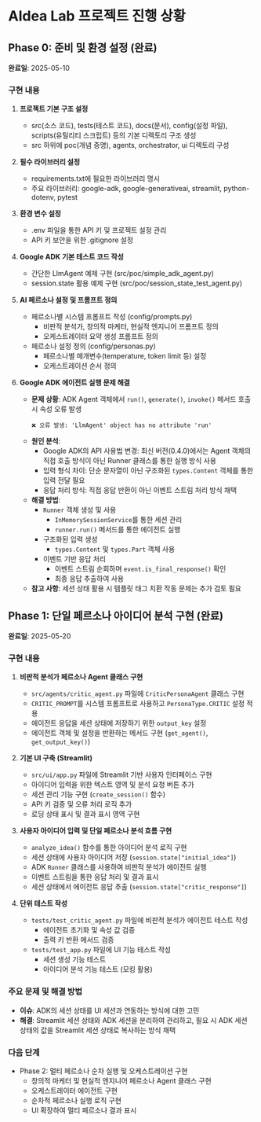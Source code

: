 # AIdea Lab 프로젝트 진행 상황

## Phase 0: 준비 및 환경 설정 (완료)

**완료일**: 2025-05-10

### 구현 내용

1. **프로젝트 기본 구조 설정**
   - src(소스 코드), tests(테스트 코드), docs(문서), config(설정 파일), scripts(유틸리티 스크립트) 등의 기본 디렉토리 구조 생성
   - src 하위에 poc(개념 증명), agents, orchestrator, ui 디렉토리 구성

2. **필수 라이브러리 설정**
   - requirements.txt에 필요한 라이브러리 명시
   - 주요 라이브러리: google-adk, google-generativeai, streamlit, python-dotenv, pytest

3. **환경 변수 설정**
   - .env 파일을 통한 API 키 및 프로젝트 설정 관리
   - API 키 보안을 위한 .gitignore 설정

4. **Google ADK 기본 테스트 코드 작성**
   - 간단한 LlmAgent 예제 구현 (src/poc/simple_adk_agent.py)
   - session.state 활용 예제 구현 (src/poc/session_state_test_agent.py)

5. **AI 페르소나 설정 및 프롬프트 정의**
   - 페르소나별 시스템 프롬프트 작성 (config/prompts.py)
     - 비판적 분석가, 창의적 마케터, 현실적 엔지니어 프롬프트 정의
     - 오케스트레이터 요약 생성 프롬프트 정의
   - 페르소나 설정 정의 (config/personas.py)
     - 페르소나별 매개변수(temperature, token limit 등) 설정
     - 오케스트레이션 순서 정의

6. **Google ADK 에이전트 실행 문제 해결**
   - **문제 상황**: ADK Agent 객체에서 `run()`, `generate()`, `invoke()` 메서드 호출 시 속성 오류 발생
     ```
     ❌ 오류 발생: 'LlmAgent' object has no attribute 'run'
     ```
   - **원인 분석**:
     - Google ADK의 API 사용법 변경: 최신 버전(0.4.0)에서는 Agent 객체의 직접 호출 방식이 아닌 Runner 클래스를 통한 실행 방식 사용
     - 입력 형식 차이: 단순 문자열이 아닌 구조화된 `types.Content` 객체를 통한 입력 전달 필요
     - 응답 처리 방식: 직접 응답 반환이 아닌 이벤트 스트림 처리 방식 채택
   - **해결 방법**:
     - `Runner` 객체 생성 및 사용
       - `InMemorySessionService`를 통한 세션 관리
       - `runner.run()` 메서드를 통한 에이전트 실행
     - 구조화된 입력 생성
       - `types.Content` 및 `types.Part` 객체 사용
     - 이벤트 기반 응답 처리
       - 이벤트 스트림 순회하며 `event.is_final_response()` 확인
       - 최종 응답 추출하여 사용
   - **참고 사항**: 세션 상태 활용 시 템플릿 태그 치환 작동 문제는 추가 검토 필요

## Phase 1: 단일 페르소나 아이디어 분석 구현 (완료)

**완료일**: 2025-05-20

### 구현 내용

1. **비판적 분석가 페르소나 Agent 클래스 구현**
   - `src/agents/critic_agent.py` 파일에 `CriticPersonaAgent` 클래스 구현
   - `CRITIC_PROMPT`를 시스템 프롬프트로 사용하고 `PersonaType.CRITIC` 설정 적용
   - 에이전트 응답을 세션 상태에 저장하기 위한 `output_key` 설정
   - 에이전트 객체 및 설정을 반환하는 메서드 구현 (`get_agent()`, `get_output_key()`)

2. **기본 UI 구축 (Streamlit)**
   - `src/ui/app.py` 파일에 Streamlit 기반 사용자 인터페이스 구현
   - 아이디어 입력을 위한 텍스트 영역 및 분석 요청 버튼 추가
   - 세션 관리 기능 구현 (`create_session()` 함수)
   - API 키 검증 및 오류 처리 로직 추가
   - 로딩 상태 표시 및 결과 표시 영역 구현

3. **사용자 아이디어 입력 및 단일 페르소나 분석 흐름 구현**
   - `analyze_idea()` 함수를 통한 아이디어 분석 로직 구현
   - 세션 상태에 사용자 아이디어 저장 (`session.state["initial_idea"]`)
   - ADK `Runner` 클래스를 사용하여 비판적 분석가 에이전트 실행
   - 이벤트 스트림을 통한 응답 처리 및 결과 표시
   - 세션 상태에서 에이전트 응답 추출 (`session.state["critic_response"]`)

4. **단위 테스트 작성**
   - `tests/test_critic_agent.py` 파일에 비판적 분석가 에이전트 테스트 작성
     - 에이전트 초기화 및 속성 값 검증
     - 출력 키 반환 메서드 검증
   - `tests/test_app.py` 파일에 UI 기능 테스트 작성
     - 세션 생성 기능 테스트
     - 아이디어 분석 기능 테스트 (모킹 활용)

### 주요 문제 및 해결 방법

- **이슈**: ADK의 세션 상태를 UI 세션과 연동하는 방식에 대한 고민
- **해결**: Streamlit 세션 상태와 ADK 세션을 분리하여 관리하고, 필요 시 ADK 세션 상태의 값을 Streamlit 세션 상태로 복사하는 방식 채택

### 다음 단계
- Phase 2: 멀티 페르소나 순차 실행 및 오케스트레이션 구현
  - 창의적 마케터 및 현실적 엔지니어 페르소나 Agent 클래스 구현
  - 오케스트레이터 에이전트 구현
  - 순차적 페르소나 실행 로직 구현
  - UI 확장하여 멀티 페르소나 결과 표시


